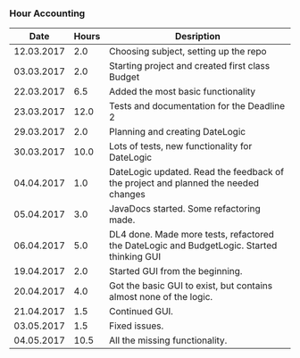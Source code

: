 ### Hour Accounting
Date | Hours | Desription
---------- | ----- | ------
12.03.2017 |  2.0  | Choosing subject, setting up the repo
03.03.2017 |  2.0  | Starting project and created first class Budget
22.03.2017 |  6.5  | Added the most basic functionality
23.03.2017 |  12.0 | Tests and documentation for the Deadline 2
29.03.2017 |  2.0  | Planning and creating DateLogic
30.03.2017 |  10.0 | Lots of tests, new functionality for DateLogic
04.04.2017 |  1.0  | DateLogic updated. Read the feedback of the project and planned the needed changes
05.04.2017 |  3.0  | JavaDocs started. Some refactoring made.
06.04.2017 |  5.0  | DL4 done. Made more tests, refactored the DateLogic and BudgetLogic. Started thinking GUI
19.04.2017 |  2.0  | Started GUI from the beginning.
20.04.2017 |  4.0  | Got the basic GUI to exist, but contains almost none of the logic.
21.04.2017 |  1.5  | Continued GUI.
03.05.2017 |  1.5  | Fixed issues.
04.05.2017 |  10.5  | All the missing functionality.
